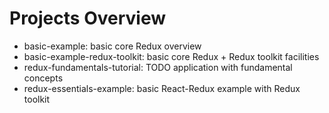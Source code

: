 # Projects Overview

* basic-example: basic core Redux overview
* basic-example-redux-toolkit: basic core Redux + Redux toolkit facilities
* redux-fundamentals-tutorial: TODO application with fundamental concepts
* redux-essentials-example: basic React-Redux example with Redux toolkit 